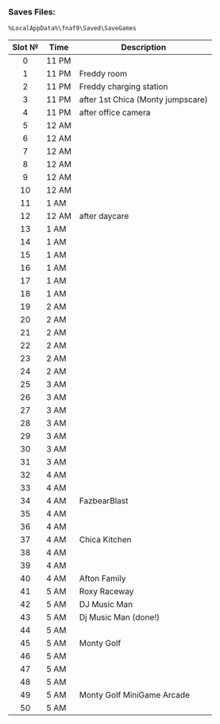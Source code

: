 ### Saves Files:
```
%LocalAppData%\fnaf9\Saved\SaveGames
```

| Slot № | Time | Description |
|:---:|---|---|
| 0 | 11 PM |  |
| 1 | 11 PM | Freddy room |
| 2 | 11 PM | Freddy charging station |
| 3 | 11 PM | after 1st Chica (Monty jumpscare)  |
| 4 | 11 PM | after office camera |
| 5 | 12 AM |  |
| 6 | 12 AM |  |
| 7 | 12 AM |  |
| 8 | 12 AM |  |
| 9 | 12 AM |  |
| 10 | 12 AM |  |
| 11 | 1 AM |  |
| 12 | 12 AM | after daycare |
| 13 | 1 AM |  |
| 14 | 1 AM |  |
| 15 | 1 AM |  |
| 16 | 1 AM |  |
| 17 | 1 AM |  |
| 18 | 1 AM |  |
| 19 | 2 AM |  |
| 20 | 2 AM |  |
| 21 | 2 AM |  |
| 22 | 2 AM |  |
| 23 | 2 AM |  |
| 24 | 2 AM |  |
| 25 | 3 AM |  |
| 26 | 3 AM |  |
| 27 | 3 AM |  |
| 28 | 3 AM |  |
| 29 | 3 AM |  |
| 30 | 3 AM |  |
| 31 | 3 AM |  |
| 32 | 4 AM |  |
| 33 | 4 AM |  |
| 34 | 4 AM | FazbearBlast |
| 35 | 4 AM |  |
| 36 | 4 AM |  |
| 37 | 4 AM | Chica Kitchen |
| 38 | 4 AM |  |
| 39 | 4 AM |  |
| 40 | 4 AM | Afton Family |
| 41 | 5 AM | Roxy Raceway |
| 42 | 5 AM | DJ Music Man |
| 43 | 5 AM | Dj Music Man (done!) |
| 44 | 5 AM |  |
| 45 | 5 AM | Monty Golf |
| 46 | 5 AM |  |
| 47 | 5 AM |  |
| 48 | 5 AM |  |
| 49 | 5 AM | Monty Golf MiniGame Arcade |
| 50 | 5 AM |  |
